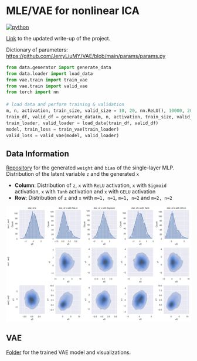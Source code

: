 # MLE/VAE for nonlinear ICA
<p>
    <a href="https://www.python.org/">
    <img src="https://img.shields.io/badge/python-v3-brightgreen.svg" alt="python"></a> &nbsp;
</p>

<a href="./__resources__/ICA/main.pdf" target="_blank">Link</a> to the updated write-up of the project.  

Dictionary of parameters: https://github.com/JerryLiuMY/VAE/blob/main/params/params.py

```python
from data.generator import generate_data
from data.loader import load_data
from vae.train import train_vae
from vae.train import valid_vae
from torch import nn

# load data and perform training & validation
m, n, activation, train_size, valid_size = 10, 20, nn.ReLU(), 10000, 2000
train_df, valid_df = generate_data(m, n, activation, train_size, valid_size)
train_loader, valid_loader = load_data(train_df, valid_df)
model, train_loss = train_vae(train_loader)
valid_loss = valid_vae(model, valid_loader)
```

## Data Information
<a href="https://drive.google.com/drive/folders/1Uep9CpOhQor72GXVWeb7ax2kO7O7wFco?usp=sharing" target="_blank">Repository</a> for the generated `weight` and `bias` of the single-layer MLP. Distribution of the latent variable `z` and the generated `x`
- **Column**: Distribution of `z`, `x` with `ReLU` activation, `x` with `Sigmoid` activation, `x` with `Tanh` activation and `x` with `GELU` activation
- **Row**: Distribution of `z` and `x` with `m=1, n=1`, `m=1, n=2` and `m=2, n=2`

![alt text](./__resources__/data_dist.jpg?raw=true "Title")

## VAE
<a href="https://drive.google.com/drive/folders/1HNsTgwhNfs60Dx9ef7eQuOsU6ftaono8?usp=sharing">Folder</a> for the trained VAE model and visualizations.
